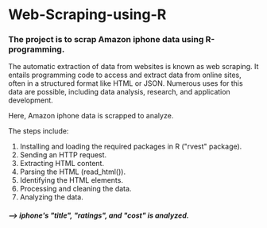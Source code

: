 # Web-Scraping-using-R
### The project is to scrap Amazon iphone data using R-programming.

The automatic extraction of data from websites is known as web scraping. It entails programming code to access and extract data from online sites, often in a structured format like HTML or JSON. Numerous uses for this data are possible, including data analysis, research, and application development.

Here, Amazon iphone data is scrapped to analyze.

The steps include:
1. Installing and loading the required packages in R ("rvest" package).
2. Sending an HTTP request.
3. Extracting HTML content.
4. Parsing the HTML (read_html()).
5. Identifying the HTML elements.
6. Processing and cleaning the data.
7. Analyzing the data.

##### --> iphone's "title", "ratings", and "cost" is analyzed.
